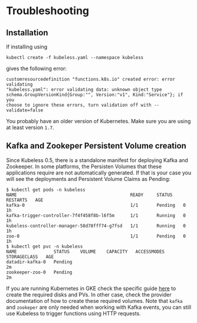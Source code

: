 # Troubleshooting

## Installation

If installing using

```console
kubectl create -f kubeless.yaml --namespace kubeless
```

gives the following error:

```console
customresourcedefinition "functions.k8s.io" created error: error validating
"kubeless.yaml": error validating data: unknown object type 
schema.GroupVersionKind{Group:"", Version:"v1", Kind:"Service"}; if you
choose to ignore these errors, turn validation off with --validate=false
```

You probably have an older version of Kubernetes. Make sure
you are using at least version `1.7`.

## Kafka and Zookeper Persistent Volume creation

Since Kubeless 0.5, there is a standalone manifest for deploying Kafka and Zookeeper. In some platforms, the Persisten Volumes that these applications require are not automatically generated. If that is your case you will see the deployments and Persistent Volume Claims as Pending:

```
$ kubectl get pods -n kubeless
NAME                                           READY     STATUS    RESTARTS   AGE
kafka-0                                        1/1       Pending   0          1h
kafka-trigger-controller-7f4f458f8b-l6f5m      1/1       Running   0          1h
kubeless-controller-manager-58d78fff74-g7fsd   1/1       Running   0          1h
zoo-0                                          1/1       Pending   0          1h
$ kubectl get pvc -n kubeless
NAME              STATUS    VOLUME    CAPACITY   ACCESSMODES   STORAGECLASS   AGE
datadir-kafka-0   Pending                                                     2m
zookeeper-zoo-0   Pending                                                     2m

```

If you are running Kubernetes in GKE check the specific guide [here](./GKE-deployment.md) to create the required disks and PVs. In other case, check the provider documentation of how to create these required volumes. Note that `kafka` and `zookeper` are only needed when working with Kafka events, you can still use Kubeless to trigger functions using HTTP requests.

